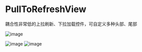 # PullToRefreshView
耦合性非常低的上拉刷新、下拉加载控件，可自定义多种头部、尾部

![image](https://github.com/cai784921129/PullToRefreshView/blob/master/app/screenshot/loadmore.gif?raw=true)

![image](https://github.com/cai784921129/PullToRefreshView/tree/master/app/screenshot/refresh.gif?raw=true)
![image](https://github.com/cai784921129/AuthNumView/blob/master/app/capture/authNumView.gif?raw=true)

